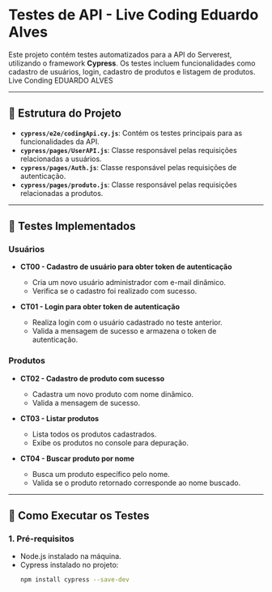 # Testes de API - Live Coding Eduardo Alves

Este projeto contém testes automatizados para a API do Serverest, utilizando o framework **Cypress**. Os testes incluem funcionalidades como cadastro de usuários, login, cadastro de produtos e listagem de produtos. Live Conding EDUARDO ALVES

---

## 📂 Estrutura do Projeto

- **`cypress/e2e/codingApi.cy.js`**: Contém os testes principais para as funcionalidades da API.
- **`cypress/pages/UserAPI.js`**: Classe responsável pelas requisições relacionadas a usuários.
- **`cypress/pages/Auth.js`**: Classe responsável pelas requisições de autenticação.
- **`cypress/pages/produto.js`**: Classe responsável pelas requisições relacionadas a produtos.

---

## 🧪 Testes Implementados

### **Usuários**

- **CT00 - Cadastro de usuário para obter token de autenticação**

  - Cria um novo usuário administrador com e-mail dinâmico.
  - Verifica se o cadastro foi realizado com sucesso.

- **CT01 - Login para obter token de autenticação**
  - Realiza login com o usuário cadastrado no teste anterior.
  - Valida a mensagem de sucesso e armazena o token de autenticação.

### **Produtos**

- **CT02 - Cadastro de produto com sucesso**

  - Cadastra um novo produto com nome dinâmico.
  - Valida a mensagem de sucesso.

- **CT03 - Listar produtos**

  - Lista todos os produtos cadastrados.
  - Exibe os produtos no console para depuração.

- **CT04 - Buscar produto por nome**
  - Busca um produto específico pelo nome.
  - Valida se o produto retornado corresponde ao nome buscado.

---

## 🚀 Como Executar os Testes

### 1. **Pré-requisitos**

- Node.js instalado na máquina.
- Cypress instalado no projeto:
  ```bash
  npm install cypress --save-dev
  ```
